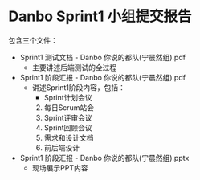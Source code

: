 # Danbo Sprint1 小组提交报告

包含三个文件：

- Sprint1 测试文档 - Danbo 你说的都队(宁晨然组).pdf
  - 主要讲述后端测试的全过程
- Sprint1 阶段汇报 - Danbo 你说的都队(宁晨然组).pdf
  - 讲述Sprint1阶段内容，包括：
    - Sprint计划会议
    2. 每日Scrum站会
    3. Sprint评审会议
    4. Sprint回顾会议
    5. 需求和设计文档
    5. 前后端设计
- Sprint1 阶段汇报 - Danbo 你说的都队(宁晨然组).pptx
  - 现场展示PPT内容